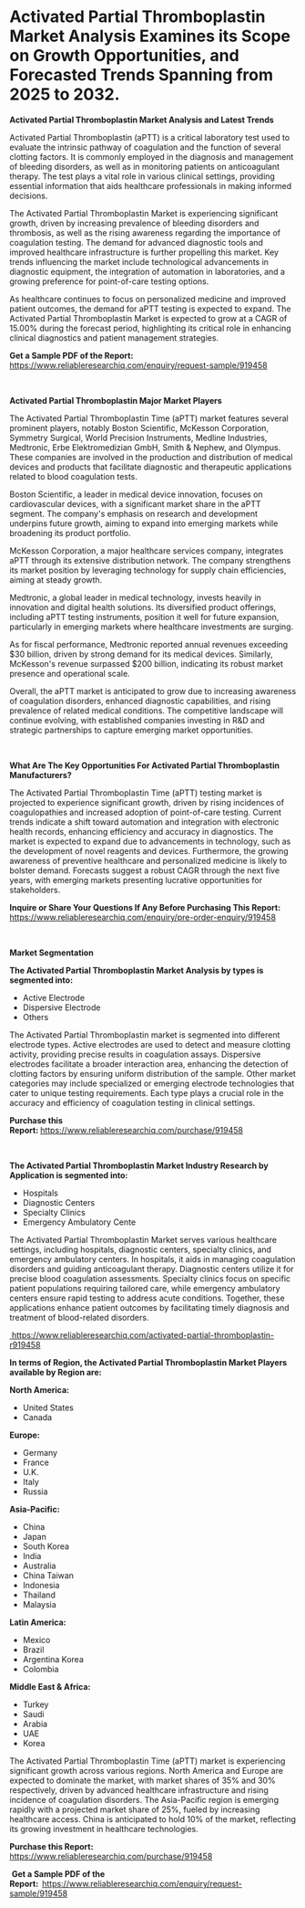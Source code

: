 <p><h1>Activated Partial Thromboplastin Market Analysis Examines its Scope on Growth Opportunities, and Forecasted Trends Spanning from 2025 to 2032.</h1></p><p><strong>Activated Partial Thromboplastin Market Analysis and Latest Trends</strong></p>
<p><p>Activated Partial Thromboplastin (aPTT) is a critical laboratory test used to evaluate the intrinsic pathway of coagulation and the function of several clotting factors. It is commonly employed in the diagnosis and management of bleeding disorders, as well as in monitoring patients on anticoagulant therapy. The test plays a vital role in various clinical settings, providing essential information that aids healthcare professionals in making informed decisions.</p><p>The Activated Partial Thromboplastin Market is experiencing significant growth, driven by increasing prevalence of bleeding disorders and thrombosis, as well as the rising awareness regarding the importance of coagulation testing. The demand for advanced diagnostic tools and improved healthcare infrastructure is further propelling this market. Key trends influencing the market include technological advancements in diagnostic equipment, the integration of automation in laboratories, and a growing preference for point-of-care testing options.</p><p>As healthcare continues to focus on personalized medicine and improved patient outcomes, the demand for aPTT testing is expected to expand. The Activated Partial Thromboplastin Market is expected to grow at a CAGR of 15.00% during the forecast period, highlighting its critical role in enhancing clinical diagnostics and patient management strategies.</p></p>
<p><strong>Get a Sample PDF of the Report:&nbsp;</strong> <a href="https://www.reliableresearchiq.com/enquiry/request-sample/919458?utm_campaign=3550&utm_medium=2&utm_source=Github&utm_content=ia&utm_term=16042025&utm_id=activated-partial-thromboplastin">https://www.reliableresearchiq.com/enquiry/request-sample/919458</a></p>
<p>&nbsp;</p>
<p><strong>Activated Partial Thromboplastin Major Market Players</strong></p>
<p><p>The Activated Partial Thromboplastin Time (aPTT) market features several prominent players, notably Boston Scientific, McKesson Corporation, Symmetry Surgical, World Precision Instruments, Medline Industries, Medtronic, Erbe Elektromedizian GmbH, Smith & Nephew, and Olympus. These companies are involved in the production and distribution of medical devices and products that facilitate diagnostic and therapeutic applications related to blood coagulation tests.</p><p>Boston Scientific, a leader in medical device innovation, focuses on cardiovascular devices, with a significant market share in the aPTT segment. The company's emphasis on research and development underpins future growth, aiming to expand into emerging markets while broadening its product portfolio.</p><p>McKesson Corporation, a major healthcare services company, integrates aPTT through its extensive distribution network. The company strengthens its market position by leveraging technology for supply chain efficiencies, aiming at steady growth.</p><p>Medtronic, a global leader in medical technology, invests heavily in innovation and digital health solutions. Its diversified product offerings, including aPTT testing instruments, position it well for future expansion, particularly in emerging markets where healthcare investments are surging.</p><p>As for fiscal performance, Medtronic reported annual revenues exceeding $30 billion, driven by strong demand for its medical devices. Similarly, McKesson's revenue surpassed $200 billion, indicating its robust market presence and operational scale.</p><p>Overall, the aPTT market is anticipated to grow due to increasing awareness of coagulation disorders, enhanced diagnostic capabilities, and rising prevalence of related medical conditions. The competitive landscape will continue evolving, with established companies investing in R&D and strategic partnerships to capture emerging market opportunities.</p></p>
<p>&nbsp;</p>
<p><strong>What Are The Key Opportunities For Activated Partial Thromboplastin Manufacturers?</strong></p>
<p><p>The Activated Partial Thromboplastin Time (aPTT) testing market is projected to experience significant growth, driven by rising incidences of coagulopathies and increased adoption of point-of-care testing. Current trends indicate a shift toward automation and integration with electronic health records, enhancing efficiency and accuracy in diagnostics. The market is expected to expand due to advancements in technology, such as the development of novel reagents and devices. Furthermore, the growing awareness of preventive healthcare and personalized medicine is likely to bolster demand. Forecasts suggest a robust CAGR through the next five years, with emerging markets presenting lucrative opportunities for stakeholders.</p></p>
<p><strong>Inquire or Share Your Questions If Any Before Purchasing This Report:</strong> <a href="https://www.reliableresearchiq.com/enquiry/pre-order-enquiry/919458?utm_campaign=3550&utm_medium=2&utm_source=Github&utm_content=ia&utm_term=16042025&utm_id=activated-partial-thromboplastin">https://www.reliableresearchiq.com/enquiry/pre-order-enquiry/919458</a></p>
<p>&nbsp;</p>
<p><strong>Market Segmentation</strong></p>
<p><strong>The Activated Partial Thromboplastin Market Analysis by types is segmented into:</strong></p>
<p><ul><li>Active Electrode</li><li>Dispersive Electrode</li><li>Others</li></ul></p>
<p><p>The Activated Partial Thromboplastin market is segmented into different electrode types. Active electrodes are used to detect and measure clotting activity, providing precise results in coagulation assays. Dispersive electrodes facilitate a broader interaction area, enhancing the detection of clotting factors by ensuring uniform distribution of the sample. Other market categories may include specialized or emerging electrode technologies that cater to unique testing requirements. Each type plays a crucial role in the accuracy and efficiency of coagulation testing in clinical settings.</p></p>
<p><strong>Purchase this Report:&nbsp;</strong><a href="https://www.reliableresearchiq.com/purchase/919458?utm_campaign=3550&utm_medium=2&utm_source=Github&utm_content=ia&utm_term=16042025&utm_id=activated-partial-thromboplastin">https://www.reliableresearchiq.com/purchase/919458</a></p>
<p>&nbsp;</p>
<p><strong>The Activated Partial Thromboplastin Market Industry Research by Application is segmented into:</strong></p>
<p><ul><li>Hospitals</li><li>Diagnostic Centers</li><li>Specialty Clinics</li><li>Emergency Ambulatory Cente</li></ul></p>
<p><p>The Activated Partial Thromboplastin Market serves various healthcare settings, including hospitals, diagnostic centers, specialty clinics, and emergency ambulatory centers. In hospitals, it aids in managing coagulation disorders and guiding anticoagulant therapy. Diagnostic centers utilize it for precise blood coagulation assessments. Specialty clinics focus on specific patient populations requiring tailored care, while emergency ambulatory centers ensure rapid testing to address acute conditions. Together, these applications enhance patient outcomes by facilitating timely diagnosis and treatment of blood-related disorders.</p></p>
<p><a href="https://www.reliableresearchiq.com/activated-partial-thromboplastin-r919458?utm_campaign=3550&utm_medium=2&utm_source=Github&utm_content=ia&utm_term=16042025&utm_id=activated-partial-thromboplastin">&nbsp;https://www.reliableresearchiq.com/activated-partial-thromboplastin-r919458</a></p>
<p><strong>In terms of Region, the Activated Partial Thromboplastin Market Players available by Region are:</strong></p>
<p>
    <p> <strong> North America: </strong>
        <ul>
            <li>United States</li>
            <li>Canada</li>
        </ul>
        </p> 
    <p> <strong> Europe: </strong>
        <ul>
            <li>Germany</li>
            <li>France</li>
            <li>U.K.</li>
            <li>Italy</li>
            <li>Russia</li>
        </ul>
        </p> 
    <p> <strong> Asia-Pacific: </strong>
        <ul>
            <li>China</li>
            <li>Japan</li>
            <li>South Korea</li>
            <li>India</li>
            <li>Australia</li>
            <li>China Taiwan</li>
            <li>Indonesia</li>
            <li>Thailand</li>
            <li>Malaysia</li>
        </ul>
        </p> 
    <p> <strong> Latin America: </strong>
        <ul>
            <li>Mexico</li>
            <li>Brazil</li>
            <li>Argentina Korea</li>
            <li>Colombia</li>
        </ul>
        </p> 
    <p> <strong> Middle East & Africa: </strong>
        <ul>
            <li>Turkey</li>
            <li>Saudi</li>
            <li>Arabia</li>
            <li>UAE</li>
            <li>Korea</li>
        </ul>
    </p>
    </p>
<p><p>The Activated Partial Thromboplastin Time (aPTT) market is experiencing significant growth across various regions. North America and Europe are expected to dominate the market, with market shares of 35% and 30% respectively, driven by advanced healthcare infrastructure and rising incidence of coagulation disorders. The Asia-Pacific region is emerging rapidly with a projected market share of 25%, fueled by increasing healthcare access. China is anticipated to hold 10% of the market, reflecting its growing investment in healthcare technologies.</p></p>
<p><strong>Purchase this Report: </strong><a href="https://www.reliableresearchiq.com/purchase/919458?utm_campaign=3550&utm_medium=2&utm_source=Github&utm_content=ia&utm_term=16042025&utm_id=activated-partial-thromboplastin">https://www.reliableresearchiq.com/purchase/919458</a></p>
<p>&nbsp;<strong>Get a Sample PDF of the Report:&nbsp;&nbsp;</strong><a href="https://www.reliableresearchiq.com/enquiry/request-sample/919458?utm_campaign=3550&utm_medium=2&utm_source=Github&utm_content=ia&utm_term=16042025&utm_id=activated-partial-thromboplastin">https://www.reliableresearchiq.com/enquiry/request-sample/919458</a></p>
<p><strong></strong></p>
<p><p></p><p></p><p></p></p>